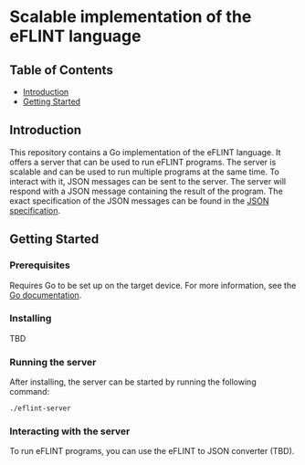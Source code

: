 # Scalable implementation of the eFLINT language

## Table of Contents
* [Introduction](#introduction)
* [Getting Started](#getting-started)

## Introduction
This repository contains a Go implementation of the eFLINT language. It offers a
server that can be used to run eFLINT programs. The server is scalable and can
be used to run multiple programs at the same time. To interact with it,
JSON messages can be sent to the server. The server will respond with a JSON
message containing the result of the program. The exact specification of the
JSON messages can be found in the [JSON specification](https://gitlab.com/eflint/json-specification).

## Getting Started

### Prerequisites
Requires Go to be set up on the target device. For more information, see the
[Go documentation](https://golang.org/doc/install).

### Installing
TBD

### Running the server
After installing, the server can be started by running the following command:
```
./eflint-server
```

### Interacting with the server
To run eFLINT programs, you can use the eFLINT to JSON converter (TBD).
